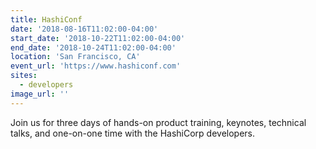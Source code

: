 ```yaml
---
title: HashiConf
date: '2018-08-16T11:02:00-04:00'
start_date: '2018-10-22T11:02:00-04:00'
end_date: '2018-10-24T11:02:00-04:00'
location: 'San Francisco, CA'
event_url: 'https://www.hashiconf.com'
sites:
  - developers
image_url: ''
---
```

Join us for three days of hands-on product training, keynotes, technical talks, and one-on-one time with the HashiCorp developers.
